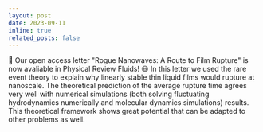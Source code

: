 ```yaml
---
layout: post
date: 2023-09-11
inline: true
related_posts: false
---
```


:page_with_curl: Our open access letter "Rogue Nanowaves: A Route to Film Rupture" is now avaliable in Physical Review Fluids! :laughing: In this letter we used the rare event theory to explain why linearly stable thin liquid films would rupture at nanoscale. The theoretical prediction of the average rupture time agrees very well with numerical simulations (both solving fluctuating hydrodynamics numerically and molecular dynamics simulations) results. This theoretical framework shows great potential that can be adapted to other problems as well.